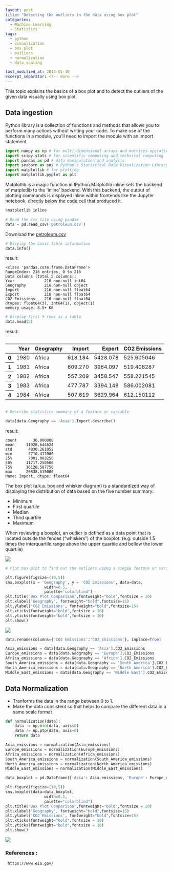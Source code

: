 ```yaml
---
layout: post
title: "Detecting the outliers in the data using box plot"
categories:
  - Machine Learning
  - Statistics
tags:
  - python
  - visualization
  - box plot
  - outliers
  - normalization
  - data scaling

last_modified_at: 2018-01-10
excerpt_separator: <!-- more -->
---
```


This topic explains the basics of a box plot and to detect the outliers of the given data visually using box plot.
<!-- more -->

## Data ingestion

Python library is a collection of functions and methods that allows you to perform many actions without writing your code.
To make use of the functions in a module, you'll need to import the module with an import statement


```python
import numpy as np # for multi-dimensional arrays and matrices operations
import scipy.stats # for scientific computing and technical computing
import pandas as pd # data manipulation and analysis
import seaborn as sns # Python's Statistical Data Visualization Library
import matplotlib # for plotting
import matplotlib.pyplot as plt
```
Matplotlib is a magic function in IPython.Matplotlib inline sets the backend of matplotlib to the 'inline' backend. With this backend, the output of plotting commands is displayed inline within frontends like the Jupyter notebook, directly below the code cell that produced it.

```python
%matplotlib inline
```


```python
# Read the csv file using pandas
data = pd.read_csv('petroleum.csv')
```
Download the [petroleum.csv](https://github.com/dchandra1985/portfolio/blob/gh-pages/data/petroleum.zip?raw=true)

```python
# Display the basic table information
data.info()
```
result:

    <class 'pandas.core.frame.DataFrame'>
    RangeIndex: 216 entries, 0 to 215
    Data columns (total 5 columns):
    Year             216 non-null int64
    Geography        216 non-null object
    Import           216 non-null float64
    Export           216 non-null float64
    CO2 Emissions    216 non-null float64
    dtypes: float64(3), int64(1), object(1)
    memory usage: 8.5+ KB



```python
# Display first 5 rows as a table
data.head(5)
```


result:

<div style="overflow-x:auto;">
<table>
  <thead>
    <tr style="text-align: right;">
      <th></th>
      <th>Year</th>
      <th>Geography</th>
      <th>Import</th>
      <th>Export</th>
      <th>CO2 Emissions</th>
    </tr>
  </thead>
  <tbody>
    <tr>
      <th>0</th>
      <td>1980</td>
      <td>Africa</td>
      <td>618.184</td>
      <td>5428.078</td>
      <td>525.605046</td>
    </tr>
    <tr>
      <th>1</th>
      <td>1981</td>
      <td>Africa</td>
      <td>609.270</td>
      <td>3964.097</td>
      <td>519.408287</td>
    </tr>
    <tr>
      <th>2</th>
      <td>1982</td>
      <td>Africa</td>
      <td>557.209</td>
      <td>3458.547</td>
      <td>558.221545</td>
    </tr>
    <tr>
      <th>3</th>
      <td>1983</td>
      <td>Africa</td>
      <td>477.787</td>
      <td>3394.148</td>
      <td>586.002081</td>
    </tr>
    <tr>
      <th>4</th>
      <td>1984</td>
      <td>Africa</td>
      <td>507.619</td>
      <td>3629.964</td>
      <td>612.150112</td>
    </tr>
  </tbody>
</table>
</div>




```python
# Describe statistics summary of a feature or variable

data[data.Geography == 'Asia'].Import.describe()
```


result:

    count       36.000000
    mean     11928.644624
    std       4830.261052
    min       5710.417000
    25%       7001.003250
    50%      11717.250500
    75%      16120.587750
    max      20838.615000
    Name: Import, dtype: float64



The box plot (a.k.a. box and whisker diagram) is a standardized way of displaying the distribution of data based on the five number summary:
*  Minimum
*  First quartile
*  Median
*  Third quartile
*  Maximum

When reviewing a boxplot, an outlier is defined as a data point that is located outside the fences (“whiskers”) of the boxplot.
(e.g: outside 1.5 times the interquartile range above the upper quartile and bellow the lower quartile)

<img src="/images/boxplot.png">

```python
# Plot box plot to find out the outliers using a single feature or variable

plt.figure(figsize=(10,5))
sns.boxplot(x = 'Geography', y = 'CO2 Emissions', data=data,
                 width=0.5,
                 palette="colorblind")
plt.title('Box Plot Comparison',fontweight="bold",fontsize = 20)
plt.xlabel('Geography', fontweight="bold",fontsize=15)
plt.ylabel('CO2 Emissions', fontweight="bold",fontsize=15)
plt.xticks(fontweight="bold",fontsize = 10)
plt.yticks(fontweight="bold",fontsize = 10)
plt.show()
```

<img src="/images/ML_4_1.png">


```python
data.rename(columns={'CO2 Emissions':'CO2_Emissions'}, inplace=True)
```


```python
Asia_emissions = data[data.Geography == 'Asia'].CO2_Emissions
Europe_emissions = data[data.Geography == 'Europe'].CO2_Emissions
Africa_emissions = data[data.Geography == 'Africa'].CO2_Emissions
South_America_emissions = data[data.Geography == 'South America'].CO2_Emissions
North_America_emissions = data[data.Geography == 'North America'].CO2_Emissions
Middle_East_emissions = data[data.Geography == 'Middle East'].CO2_Emissions
```

## Data Normalization
*  Tranforms the data in the range between 0 to 1.
*  Make the data consistent so that helps to compare the different data in a same scale format


```python
def normalization(data):
    data -= np.min(data, axis=0)
    data /= np.ptp(data, axis=0)
    return data
```


```python
Asia_emissions = normalization(Asia_emissions)
Europe_emissions = normalization(Europe_emissions)
Africa_emissions = normalization(Africa_emissions)
South_America_emissions = normalization(South_America_emissions)
North_America_emissions = normalization(North_America_emissions)
Middle_East_emissions = normalization(Middle_East_emissions)
```


```python
data_boxplot = pd.DataFrame({'Asia': Asia_emissions, 'Europe': Europe_emissions,  'Africa' : Africa_emissions,  'South America': South_America_emissions,  'North America': North_America_emissions,  'Middle_East': Middle_East_emissions})
```


```python
plt.figure(figsize=(10,5))
sns.boxplot(data=data_boxplot,
                 width=0.5,
                 palette="colorblind")
plt.title('Box Plot Comparison',fontweight="bold",fontsize = 20)
plt.xlabel('Geography', fontweight="bold",fontsize=15)
plt.ylabel('CO2 Emissions', fontweight="bold",fontsize=15)
plt.xticks(fontweight="bold",fontsize = 10)
plt.yticks(fontweight="bold",fontsize = 10)
plt.show()
```


<img src="/images/ML_4_2.png">


### References :
     https://www.eia.gov/
